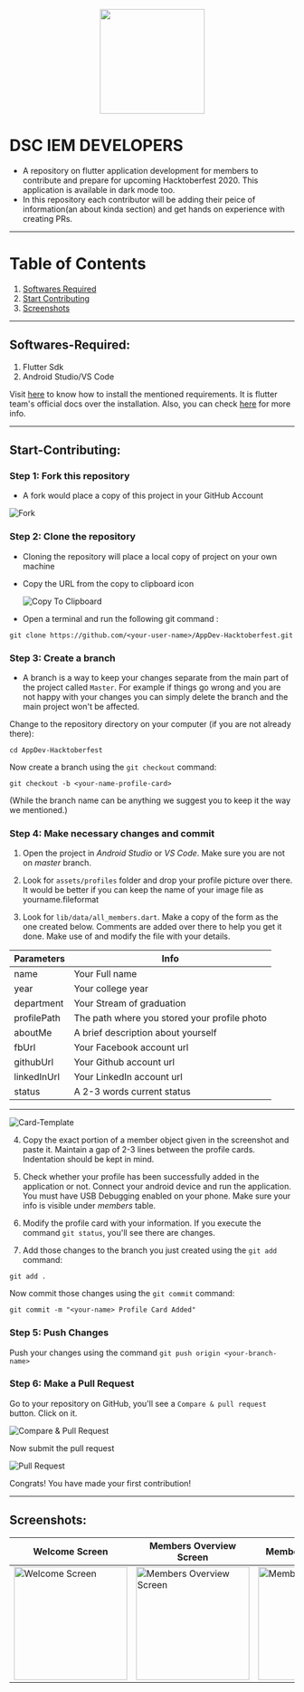 <p align="center">
    <a href="https://dsc-iem.github.io/">
        <img height=185 src="assets/images/banner.jpg">
    </a>
</p>

# DSC IEM DEVELOPERS

- A repository on flutter application development for members to contribute and prepare for upcoming Hacktoberfest 2020. This application is available in dark mode too.
- In this repository each contributor will be adding their peice of information(an about kinda section) and get hands on experience with creating PRs.

---

# Table of Contents

1. [Softwares Required](#Softwares-Required)
2. [Start Contributing](#Start-Contributing)
3. [Screenshots](#Screenshots)

***

## Softwares-Required:

1.  Flutter Sdk
2.  Android Studio/VS Code

Visit [here](https://flutter.dev/) to know how to install the mentioned requirements. It is flutter team's official docs over the installation. Also, you can check [here](https://github.com/imKashyap/VSCode4Flutter) for more info.

---

## Start-Contributing:

### Step 1: Fork this repository

- A fork would place a copy of this project in your GitHub Account

![Fork](Screenshots/Fork.png "Fork the repo")

### Step 2: Clone the repository

- Cloning the repository will place a local copy of project on your own machine
- Copy the URL from the copy to clipboard icon

  ![Copy To Clipboard](Screenshots/Click-Copy-Icon.png)
- Open a terminal and run the following git command :

`git clone https://github.com/<your-user-name>/AppDev-Hacktoberfest.git`

### Step 3: Create a branch

- A branch is a way to keep your changes separate from the main part of the project called `Master`. For example if things go wrong and you are not happy with your changes you can simply delete the branch and the main project won't be affected.

Change to the repository directory on your computer (if you are not already there):

`cd AppDev-Hacktoberfest`

Now create a branch using the `git checkout` command:

`git checkout -b <your-name-profile-card>`

(While the branch name can be anything we suggest you to keep it the way we mentioned.)

### Step 4: Make necessary changes and commit

1. Open the project in _Android Studio_ or
   _VS Code_. Make sure you are not on _master_ branch.

2. Look for `assets/profiles` folder and drop your profile picture over there. It would be better if you can keep the name of your image file as
   yourname.fileformat

3. Look for `lib/data/all_members.dart`. Make a copy of the form as the one created below. Comments are added over there to help you get it done. Make use of and modify the file with your details.

| Parameters  | Info                                         |
| ----------- | -------------------------------------------- |
| name        | Your Full name                               |
| year        | Your college year                            |
| department  | Your Stream of graduation                    |
| profilePath | The path where you stored your profile photo |
| aboutMe     | A brief description about yourself           |
| fbUrl       | Your Facebook account url                    |
| githubUrl   | Your Github account url                      |
| linkedInUrl | Your LinkedIn account url                    |
| status      | A 2-3 words current status                   |

---

![Card-Template](Screenshots/Card-Template.png)

4. Copy the exact portion of a member object given in the screenshot and paste it. Maintain a gap of 2-3 lines between the profile cards. Indentation should be kept in mind.

5. Check whether your profile has been successfully added in the application or not. Connect your android device and run the application.
   You must have USB Debugging enabled on your phone. Make sure your info is visible under _members_ table.

6. Modify the profile card with your information. If you execute the command `git status`, you'll see there are changes.

7. Add those changes to the branch you just created using the `git add` command:

`git add .`

Now commit those changes using the `git commit` command:

`git commit -m "<your-name> Profile Card Added"`

### Step 5: Push Changes

Push your changes using the command `git push origin <your-branch-name>`

### Step 6: Make a Pull Request

Go to your repository on GitHub, you'll see a `Compare & pull request` button. Click on it.

![Compare & Pull Request](Screenshots/Compare-Pull-Request.png)

Now submit the pull request

![Pull Request](Screenshots/Pull-Request.png)

Congrats! You have made your first contribution!

---

## Screenshots:

| Welcome Screen                                                 | Members Overview Screen                                                 | Member Detail Screen                                                 |
| -------------------------------------------------------------- | ----------------------------------------------------------------------- | -------------------------------------------------------------------- |
| <img src="Screenshots/ss1.png" width=200 alt="Welcome Screen"> | <img src="Screenshots/ss3.png" width=200 alt="Members Overview Screen"> | <img src="Screenshots/ss2.png" width=200 alt="Member Detail Screen"> |
